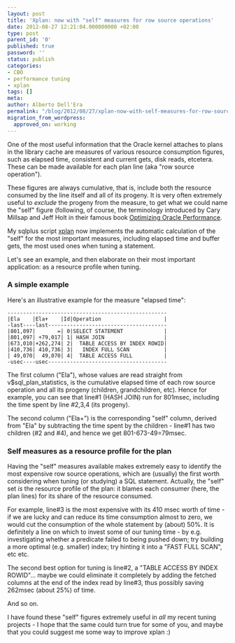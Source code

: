 ```yaml
---
layout: post
title: 'Xplan: now with "self" measures for row source operations'
date: 2012-08-27 12:21:04.000000000 +02:00
type: post
parent_id: '0'
published: true
password: ''
status: publish
categories:
- CBO
- performance tuning
- xplan
tags: []
meta:
author: Alberto Dell'Era
permalink: "/blog/2012/08/27/xplan-now-with-self-measures-for-row-source-operations/"
migration_from_wordpress:
  approved_on: working
---
```

One of the most useful information that the Oracle kernel attaches to plans in the library cache are measures of various resource consumption figures, such as elapsed time, consistent and current gets, disk reads, etcetera. These can be made available for each plan line (aka "row source operation").

These figures are always cumulative, that is, include both the resource consumed by the line itself and all of its progeny. It is very often extremely useful to *exclude* the progeny from the measure, to get what we could name the "self" figure (following, of course, the terminology introduced by Cary Millsap and Jeff Holt in their famous book [Optimizing Oracle Performance](http://www.amazon.com/Optimizing-Oracle-Performance-Cary-Millsap/dp/059600527X).

My sqlplus script [xplan](https://github.com/alberto-dellera/xplan) now implements the automatic calculation of the "self" for the most important measures, including elapsed time and buffer gets, the most used ones when tuning a statement. 

Let's see an example, and then elaborate on their most important application: as a resource profile when tuning.

### A simple example

Here's an illustrative example for the measure "elapsed time":
```
---------------------------------------------------
|Ela    |Ela+    |Id|Operation                    |
-last----last--------------------------------------
|801,097|       =| 0|SELECT STATEMENT             |
|801,097| +79,017| 1| HASH JOIN                   |
|673,010|+262,274| 2|  TABLE ACCESS BY INDEX ROWID|
|410,736| 410,736| 3|   INDEX FULL SCAN           |
| 49,070|  49,070| 4|  TABLE ACCESS FULL          |
-usec----usec--------------------------------------
  ```

The first column ("Ela"), whose values are read straight from v$sql\_plan\_statistics, is the cumulative elapsed time of each row source operation and all its progeny (children, grandchildren, etc). Hence for example, you can see that line#1 (HASH JOIN) run for 801msec, including the time spent by line #2,3,4 (its progeny). 

The second column ("Ela+") is the corresponding "self" column, derived from "Ela" by subtracting the time spent by the children - line#1 has two children (#2 and #4), and hence we get 801-673-49=79msec.

### Self measures as a resource profile for the plan

Having the "self" measures available makes extremely easy to identify the most expensive row source operations, which are (usually) the first worth considering when tuning (or studying) a SQL statement. Actually, the "self" set _is_ the resource profile of the plan: it blames each consumer (here, the plan lines) for its share of the resource consumed.

For example, line#3 is the most expensive with its 410 msec worth of time - if we are lucky and can reduce its time consumption almost to zero, we would cut the consumption of the whole statement by (about) 50%. It is definitely a line on which to invest some of our tuning time - by e.g. investigating whether a predicate failed to being pushed down; try building a more optimal (e.g. smaller) index; try hinting it into a "FAST FULL SCAN", etc etc.

The second best option for tuning is line#2, a "TABLE ACCESS BY INDEX ROWID"... maybe we could eliminate it completely by adding the fetched columns at the end of the index read by line#3, thus possibly saving 262msec (about 25%) of time.

And so on.

I have found these "self" figures extremely useful in _all_ my recent tuning projects - I hope that the same could turn true for some of you, and maybe that you could suggest me some way to improve xplan :)

